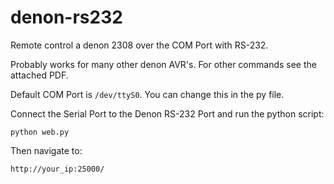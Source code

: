 # denon-rs232

Remote control a denon 2308 over the COM Port with RS-232.

Probably works for many other denon AVR's. For other commands see the attached PDF.

Default COM Port is `/dev/ttyS0`. You can change this in the py file.

Connect the Serial Port to the Denon RS-232 Port and run the python script:

`python web.py`

Then navigate to: 

`http://your_ip:25000/`
